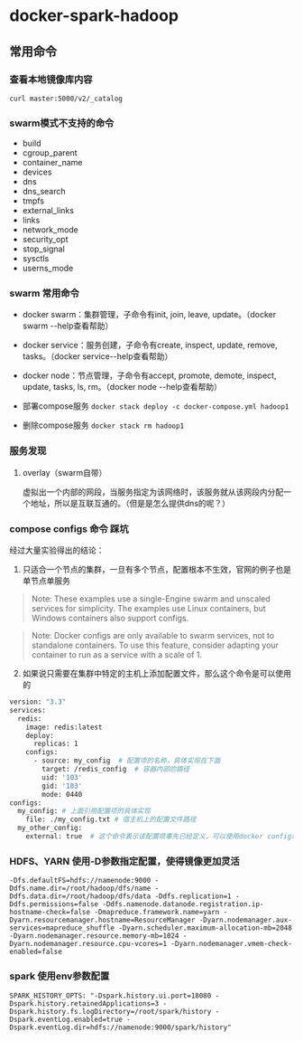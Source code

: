 # docker-spark-hadoop


## 常用命令

### 查看本地镜像库内容
`curl master:5000/v2/_catalog`

### swarm模式不支持的命令
- build
- cgroup_parent
- container_name
- devices
- dns
- dns_search
- tmpfs
- external_links
- links
- network_mode
- security_opt
- stop_signal
- sysctls
- userns_mode

### swarm 常用命令

- docker swarm：集群管理，子命令有init, join, leave, update。（docker swarm --help查看帮助）
- docker service：服务创建，子命令有create, inspect, update, remove, tasks。（docker service--help查看帮助）
- docker node：节点管理，子命令有accept, promote, demote, inspect, update, tasks, ls, rm。（docker node --help查看帮助）

- 部署compose服务
`docker stack deploy -c docker-compose.yml hadoop1`

- 删除compose服务
`docker stack rm hadoop1`



### 服务发现
1. overlay（swarm自带）
    
    虚拟出一个内部的网段，当服务指定为该网络时，该服务就从该网段内分配一个地址，所以是互联互通的。（但是是怎么提供dns的呢？）
    
### compose configs 命令 踩坑
经过大量实验得出的结论：
1. 只适合一个节点的集群，一旦有多个节点，配置根本不生效，官网的例子也是单节点单服务
> Note: These examples use a single-Engine swarm and unscaled services for simplicity. The examples use Linux containers, but Windows containers also support configs.

> Note: Docker configs are only available to swarm services, not to standalone containers. To use this feature, consider adapting your container to run as a service with a scale of 1.
2. 如果说只需要在集群中特定的主机上添加配置文件，那么这个命令是可以使用的
```dockerfile
version: "3.3"
services:
  redis:
    image: redis:latest
    deploy:
      replicas: 1
    configs:
      - source: my_config  # 配置项的名称，具体实现在下面
        target: /redis_config  # 容器内部的路径
        uid: '103'
        gid: '103'
        mode: 0440
configs:
  my_config: # 上面引用配置项的具体实现
    file: ./my_config.txt # 宿主机上的配置文件路径
  my_other_config:
    external: true  # 这个命令表示该配置项事先已经定义，可以使用docker config命令事先定义，否则会出错
```

### HDFS、YARN  使用-D参数指定配置，使得镜像更加灵活
```-Dfs.defaultFS=hdfs://namenode:9000 -Ddfs.name.dir=/root/hadoop/dfs/name -Ddfs.data.dir=/root/hadoop/dfs/data -Ddfs.replication=1 -Ddfs.permissions=false -Ddfs.namenode.datanode.registration.ip-hostname-check=false -Dmapreduce.framework.name=yarn -Dyarn.resourcemanager.hostname=ResourceManager -Dyarn.nodemanager.aux-services=mapreduce_shuffle -Dyarn.scheduler.maximum-allocation-mb=2048 -Dyarn.nodemanager.resource.memory-mb=1024 -Dyarn.nodemanager.resource.cpu-vcores=1 -Dyarn.nodemanager.vmem-check-enabled=false```

### spark 使用env参数配置
`SPARK_HISTORY_OPTS: "-Dspark.history.ui.port=18080 -Dspark.history.retainedApplications=3 -Dspark.history.fs.logDirectory=/root/spark/history -Dspark.eventLog.enabled=true -Dspark.eventLog.dir=hdfs://namenode:9000/spark/history"
`

